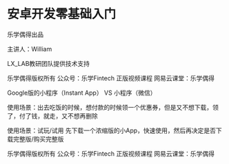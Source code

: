 # **安卓开发零基础入门**

乐学偶得出品

主讲人：William

LX_LAB教研团队提供技术支持

乐学偶得版权所有  公众号：乐学Fintech  正版视频课程 网易云课堂：乐学偶得



Google版的小程序（Instant App） VS 小程序（微信）



使用场景：出去吃饭的时候，想付款的时候领一个优惠券，但是又不想下载，领了，付了钱，就走，又不想再删除



使用场景：试玩/试用 先下载一个浓缩版的小App，快速使用，然后再决定是否下载完整版/购买完整版









乐学偶得版权所有  公众号：乐学Fintech  正版视频课程 网易云课堂：乐学偶得